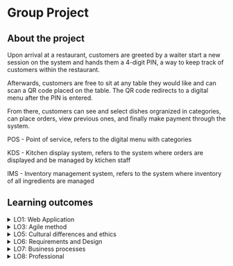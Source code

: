 # Group Project

## About the project

Upon arrival at a restaurant, customers are greeted by a waiter start a new session on the system and hands them a 4-digit PIN, a way to keep track of customers within the restaurant. 

Afterwards, customers are free to sit at any table they would like and can scan a QR code placed on the table. The QR code redirects to a digital menu after the PIN is entered. 

From there, customers can see and select dishes orgranized in categories, can place orders, view previous ones, and finally make payment through the system. 

<p>POS - Point of service, refers to the digital menu with categories</p>
<p>KDS - Kitchen display system, refers to the system where orders are displayed and be managed by ktichen staff</p>
<p>IMS - Inventory management system, refers to the system where inventory of all ingredients are managed</p>

## Learning outcomes

<details>
  <summary>LO1: Web Application</summary>
  <br />

  The project is a full-stack application. The frontend uses the popular ReactJS framework in javascript and the backend, ASP in C#. While the frontend handles the POS, the KDS, and the IMS combined, the backend handles CRUD functionality on a MySQL database in a RESTful manner. Architecture diagram of the system the team built:
  ![architecture](https://i.imgur.com/RQ64cmJ.png)

  The frontend was developed in a way that is common in the industry, where blocks of UI are decomposed into smaller and reusable React components. The frontend is deployed on a Firebase instance and can be accessed though [here](https://hummus.tycho.dev/).

  The backend relies on the Entity framework to simplify database-backend interactions though ORM. The backend is first containerized on Dockerhub and then deployed through a Digital Ocean instance.

  You design and build a full stack application using commonly accepted front end (Javascript-based framework) and back end techniques (e.g. Object Relational Mapping) choosing and implementing relevant communication protocols and addressing asynchronous communication issues.

  Source code for the backend can be found [here](https://github.com/hummusteam/HummusApp).

  Source code for the frontend can be found [here](https://github.com/hummusteam/HummusFront).

  <br />  
</details>


<details>
  <summary>LO3: Agile method</summary>
  <br />
  
  <h3>What is Agile?</h3>
  
  Agile is a work methodology to project management and product development. It is a set of ideals that focuses on human interactions over process and tools. In other words, Agile methodologies embraces the people working on a project and suggests that humans are the main determining factor in the success of a project. As a result, communication between stakeholders is at the core of Agile. Rather than communicating depending on the need, change, or issue on a given feature or requirement, communication takes place regularly, regardless of needs.  

  <h3>What is Agile Scrum?</h3>
  
  Agile Scrum is considered to be a simple framework to install in your team. Its purpose is to deal with unpredictable and changing functional and non-functional requirements in an IT project. An Agile Scrum project is completed in interations of sprints of between 1 to 4 weeks, where each spring follows a set cycle of events. Once the a set of requirements have identified and a first product backlog set:
  
- Planning phase:
  - A Sprint Planning is made to kick off a sprint.
  - A Sprint Backlog is made in which are defined the things that need to be delivered and how
  
- Implementation phase: Afterwards, on a daily basis the team meets in what is known as Daily Scrum, where each team member comes fowards with the things he did and needs to do still.
  
- Reviewing phase: With all external stakeholder, including the product owner, the developments team discusses what has been achieved during the sprint. The team discusses any change (business or otherwise) that needs to be reflected in the product's requirements and it's backlog is changed accordingly. The review is carried out once at the end of a sprint.
  
- Retrospetive: Optionally, the team conduct a retrospective at the end of sprint after the Reviewing phase. Unlike the reviw, a retrospective is intended to be a discussion among the development team about anything, both technical and non-technical. 
  
Some takeways including things that Agile Scrum embraces are:
  - Collaboration between the development team members and between the development team and the customer interactions
  - Continous software implementation
  - Quickly respond to change in software requirements
  
  <h3>How we applied it?</h3>
  
  We settled on using shortcut.com to manage our project with user stories, epics, and smaller tasks. Throughout the project, the team and I closely followed and manage the our backlog on the platform. 

  The project unfolded in a total of 5 sprints of a few weeks each. At the start of each new sprint, the development team and the product owners conducted sprint reviews, where the team first showcases the the implementation of new features followed by the stakeholder's feedback. Reviews concluded with discussions about things that have been completed and things that still need attention for the next sprint and begin work on spring planning.
  
  Scrum roles were defined at the beginning of the project to each memeber of the team, including scrum master, note takers, time keepers. Those roles were cycled between ourselves throughout the project. 
  
  Every project day, Mondays and Tuesdays, the team had standups, where team members took turn on the things he completed and what he has planned for the day. Although infrequent, given that not everyone has the same level of knowledge in the team, work occasionally was allocated to someone else. These decisions would take place during the standups.
  
  <h3>Agile alternatives?</h3>
  
  Another Agile methodology in the field of software closely compared to Scrum is Xp or extreme programming. Much like Scrum, the Xp framework values communication and simplicity. 
  
  In fact, with Xp, communication is taken to another level, where software tasks are carried out in pairs on one machine. The idea is that the more brain power is focused on solving a problem in the code, the higher quality the solution. 
  
  One of the things that Xp values a lot is the use of space in a work environment. The development team is expected to work closely with eachother, sometimes on the same table even with no obstructions between memebers.
  
  Rather than opperating in iterations of 2 to 4 weeks, in sprints, Xp opperates in iterations of 1 week. Every week, the team meets to dicuss the progress of a given project to date, much like sprint reviews. 
  
  Task priority is managed with slack meaning that in the event that requirements cannot be delivered on time, low priority task are dropped to further the progress of the project.
  
  Another major difference between Scrum and Xp is Xp's emphasis on some coding aspects. With Xp, code needs to be ran and tested frequently. 10 minutes is given to a project for building and run all tests. The idea behind the 10 minute mark is to build and run tests frequently and perhaps perform regression testing with it. Any longer could lead to much less frequent builds and ultimately fewer tests ran overall. Additionally, Xp encourages test driven developement.
  
  We've seen roles in Scrum, including the scrum master, the product owner, and the development team. In Extreme Programming, roles include the development team, a customer, and a tracker. Much like a scrum master, the role of the tracker is to keep a log of requirements within iterations. However, a tracker is optional, unlike a scrum master which is a requirement in scrum.
  
  In short, Xp and Scrum are similar in that they both heavily rely on communication and human interaction in general. However, Xp has much more concise constraints when it comes to the use of space. Additionally, Extreme Programming goes deeply into who coding is managed (TDD, pair-programming) while Scrum is much looser in that regard. 
  
  <br />  
</details>


<details>
  <summary>LO5: Cultural differences and ethics</summary>
  <br />

  To best showcase this learning outcome, I discuss my personal experience with working with people of other traditional and cultural backgrounds and other events in my life. 
  
  Cultural clusters, in my own words, are a set of personality and behavioural traits that I believe are revealed from ones self and others anywhere, including during work. There are three cultural clusters, linear-active, multi-active, and reactive. From the [material](https://fhict.instructure.com/courses/12075/pages/group-management-can-you-work-with-people-from-other-cultures) on Canvas and the presentation cultural clusters:
  
  Linear-active — A person introverted, quiet, and likes privacy. He plans ahead, accepts favours reluctantly, limited body language, and is brief on telephone.
  Multi-active — A person extroverted, impatient, inquisitive, and talkative. He seeks favours. Speaks with his body.
  Reactive — Introvert, patient, silent, respectful, good listener. Doesn’t interrupt, subtle body language. summarises well, must not lose face, avoids confrontation.
  
  While it is not a perfect match, I can categories myself in-between the Reactive and Linear-active categories. 
  I am introverted, prefer to keep conversations on phones short and sweet, and appreciates privacy. There are traits that I can see myself with when working with others. I like to see myself as a patient person. Throughout the semester, I found myself helping others for long hours since I like helping others. 
  
  To me it seemed logical to help others with things I was knowledgeable in. However, I was surprised to see a person much more knowledgable than me becoming frustrated with the same person I helped after a couple of minutes of explanation. Perhaps this person was part of the Multi-active category. 
  
  > Please note that I don’t categories people. This was only part of this discussion and I am making gross generalisations. 
  
  Taking a step back, according to a diagram on the presentation on cultural types, between Reactive and Linear-active types, nationalities that more closely match Reactive type include Northern-European countries (U.K., Sweden, Finland) while Southern-Asian countries match Linear-active type. Interestingly enough, this correlates more or less with the places I have lived in (China and France).
  
  I can also say with confidence that France, my country of origin, is well placed between Linear-active and Multi-active types. From experience, French people have more difficulty summarising things and I found that true for myself as well. 
  
  French people explain things with a curtain of bureaucratic and redundant curtesy. While I like helping others, I am afraid of explaining things with a lack of manner, what would another French person expects. As a results explanations are often long and the point necessarily takes time to get across at times.
  
  Additionally, being a student slowly nearing professional life, I have learned to rely on others more frequently during projects. Among other things under the [ACM Code of Ethics](https://www.acm.org/code-of-ethics) including 1.2 Avoid Harm and 1.5 Respecting others, being 1.3 Honest and Trustworthy more perhaps the most important characteristics in letting others rely on you. 
  
  One of the things I improved upon is my transparency during stand ups. Occasionally, I am unable to complete certain tasks on time. Mentioning this clearly to others during meetings is crucial in letting others know not only how much work is needed still but also how much you can handle alone as a developer. Since the project relies on Agile Scrum, this kind of setbacks are lenient after all.
  
  <br />  
</details>


<details>
  <summary>LO6: Requirements and Design</summary>
  <br />

> Multipletypes of test techniques: You apply user acceptance testing and stakeholder feedback to validate the quality of the requirements. You evaluate the quality of the design (e.g., by testing or prototyping) taking into account the formulated quality properties like security and performance.

  Given that this project was conducted using Agile Scrum, requirements may change and may be added according to feedback and progress of the project. There were times where I had the opportunity with the team to formulate prototypes for requirements that needed rethinking for the client. 

  For instance, one such occasion presented itself when customer session management need implementation. In an exchange email, we discussed on how session initialization was going to be made:
  
  Email sent:
  <p align="center">
    <img src="https://i.imgur.com/V8b8wGw.png" width=500 />
  </p>
  
  Response:
  <p align="center">
    <img src="https://i.imgur.com/Xm4j0Q7.png" width=500 />
  </p>

  On the subject of UI design, I conducted UX testing research directly on my website's design using a tool called Hotjar. With the addition of datasets, this tool generated these heatmap:
  
  <p align="center">
    <img src="https://i.imgur.com/38AUB0l.png" width=400 />
    <img src="https://i.imgur.com/bMkoB62.png" width=400 />
  </p>
  
  Those designs were brainstormed and conceptualised using Figma:
  
  <p align="center">
    <img src="https://i.imgur.com/ADfZeXQ.jpg" width=400 />
    <img src="https://i.imgur.com/b8atQSi.png" width=400 />
  </p>
  
  More information regarding my findings can be found on the research [here](https://github.com/greffgreff/semester-content/blob/main/ux-testing.md).
  
  Finally, in regards to software architectural design, I made a C4 model (level 2) for my individual project:
  
  <img src="https://i.imgur.com/34Nvkd4.png" />
  
  <br />  
</details>


<details>
  <summary>LO7: Business processes</summary>
  <br />

  After careful consultation with the product owners, we established that the most important aspect of the solution is to revamp the conventional flow of ordering food at a restaurant with hardcover menus.

  Below is a diagram of this flow. The interactions takes place between the waiter and the customer:
  ![ordering food](https://i.imgur.com/4RyGduE.jpg)
  > Note that the diagram shows waiters need to wait for customers to chose. Conversely, customer may also wait for waiters once ready, though this is not shown on the diagram.

  With the input of the client, we developed the system in such a way that some bottlenecks such as waiting time and the need for a waiter are almost entirely removed. Below is our proposed flow of ordering food using our system:
  ![ordering food with system](https://i.imgur.com/ROW0Dr3.jpg)

  The new flow gives not only the customer a lot more freedom and ease in ordering, but also frees waiters for other takes. The clients specifically wished for waiters to still be part of the process for greeting customers. No longer are orders needed to be written down by a waiter and brought to the kitchen on paper. Placed orders are immediately redirected to the kitchen, where they are managed digitally.

  Futhermore, along side placing orders, the payment process has also been rethought. The conventional flow dictates that a waiter must take payment from customers like so:
  ![payment](https://i.imgur.com/sjIy4Yy.jpg)

  Using our solution, the payment no longer requires the interaction of a waiter nor does the need to pass payment in the form of cash or card needed by hand:
  ![payment with system](https://i.imgur.com/JrTml8E.jpg)
  > Payment assurance was deemed out of scope for the project. Whether payments are honored by customers is not handled on the system as per the client. 

  <br />  
</details>


<details>
  <summary>LO8: Professional</summary>
  <br />

  From the start, the work was divided amongst ourselves depending on our already extensive or limited knowledge on a particular field. The idea behind this is to ensure that everyone can work confortably on the group project and focus on the things we don't know on the individual project.

  Given that some team members had already worked on our choosen backend (ASP.NET) and that I felt must confortable working on the frontend (with ReactJS), I decided to work on it. 

  This also gave me the opportunity to help other members regarding frontend development for their individual projects, including how to strucutre a project, best practices, etc. On multiple occasions, I made PRs to other group memebers in an attempt to help and improve their project's frontend. One such example can be found on [this PR](https://github.com/Sawaholding/RWS-FrontEnd/pull/7), where I refactor some code to follow conventions along side styling the project.

  I worked exclusively on the frontend for the group project, however, communication between the frontend and the backend was tightly maintained all throughout the project in standups and standdowns. It is a fullstack application conducted in Agile Scrum afterall.

  > I offset my lack in involvement in the backend in the group project with my individual project, where I spent most of my time building a restful API using Spring Boot.
  
  Additionally, using the DOT framework, I've done research on things related to the context of my project, inlucing research on [JWT](https://github.com/greffgreff/semester-content/blob/main/jwt.md) where I used literary study, pro and con comparisons, and available product analysis as research methods, and [UX testing research](https://github.com/greffgreff/semester-content/blob/main/ux-testing.md) where I used basic data analysis, observation, and usability test.

  Also, communication between various stakeholders in the project was done in a professional manner. Please see email under "Requirements and Design" as proof. The product owners were satisfied enough with the product that they invited us at their facility at Herleen to present our work to other collegues.
  
  <br />  
</details>
